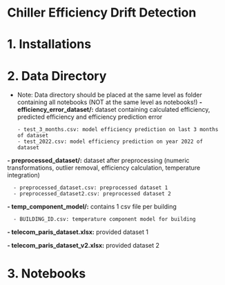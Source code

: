 # Chiller Efficiency Drift Detection
# 1. Installations
# 2. Data Directory
- Note: Data directory should be placed at the same level as folder containing all notebooks (NOT at the same level as notebooks!)
**- efficiency_error_dataset/:** dataset containing calculated efficiency, predicted efficiency and efficiency prediction error
  
      - test_3_months.csv: model efficiency prediction on last 3 months of dataset
      - test_2022.csv: model efficiency prediction on year 2022 of dataset
  
**- preprocessed_dataset/:** dataset after preprocessing (numeric transformations, outlier removal, efficiency calculation, temperature integration)

      - preprocessed_dataset.csv: preprocessed dataset 1
      - preprocessed_dataset2.csv: preprocessed dataset 2

**- temp_component_model/:** contains 1 csv file per building
  
      - BUILDING_ID.csv: temperature component model for building
  
**- telecom_paris_dataset.xlsx:** provided dataset 1

**- telecom_paris_dataset_v2.xlsx:** provided dataset 2

# 3. Notebooks
